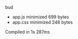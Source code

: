 bud

 - app.js       minimized       699 bytes
 - app.css       minimized       248 bytes

Compiled in 1s 287ms